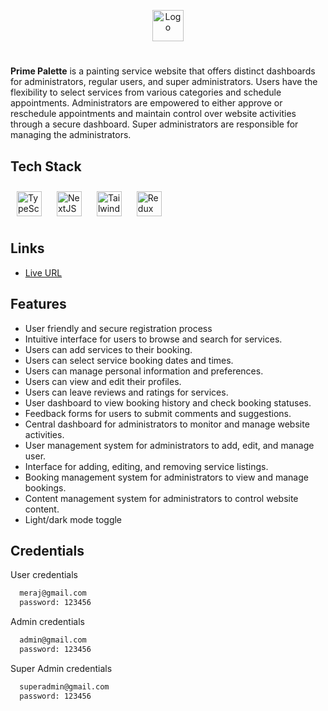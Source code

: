 <p align="center">
  <img src="https://res.cloudinary.com/dn163fium/image/upload/v1697588920/psog4rriy6tlbcs1edhh.png" alt="Logo" width="50" style="max-width: 200px;">
</p>

#

**Prime Palette** is a painting service website that offers distinct dashboards for administrators, regular users, and super administrators. Users have the flexibility to select services from various categories and schedule appointments. Administrators are empowered to either approve or reschedule appointments and maintain control over website activities through a secure dashboard. Super administrators are responsible for managing the administrators.

## Tech Stack

<div align="left">  
<a href="https://www.typescriptlang.org/" target="_blank"><img style="margin: 10px" src="https://profilinator.rishav.dev/skills-assets/typescript-original.svg" alt="TypeScript" height="40" /></a>  
<a href="https://nextjs.org/" target="_blank"><img style="margin: 10px" src="https://profilinator.rishav.dev/skills-assets/nextjs.png" alt="NextJS" height="40" /></a>  
<a href="https://www.tailwindcss.com/" target="_blank"><img style="margin: 10px" src="https://profilinator.rishav.dev/skills-assets/tailwindcss.svg" alt="Tailwind CSS" height="40" /></a>  
<a href="https://redux.js.org/" target="_blank"><img style="margin: 10px" src="https://profilinator.rishav.dev/skills-assets/redux-original.svg" alt="Redux" height="40" /></a>  
</div>

## Links

- [Live URL](https://prime-palette.vercel.app/)

## Features

- User friendly and secure registration process
- Intuitive interface for users to browse and search for services.
- Users can add services to their booking.
- Users can select service booking dates and times.
- Users can manage personal information and preferences.
- Users can view and edit their profiles.
- Users can leave reviews and ratings for services.
- User dashboard to view booking history and check booking statuses.
- Feedback forms for users to submit comments and suggestions.
- Central dashboard for administrators to monitor and manage website activities.
- User management system for administrators to add, edit, and manage user.
- Interface for adding, editing, and removing service listings.
- Booking management system for administrators to view and manage bookings.
- Content management system for administrators to control website content.
- Light/dark mode toggle

## Credentials

User credentials

```bash
  meraj@gmail.com
  password: 123456
```

Admin credentials

```bash
  admin@gmail.com
  password: 123456
```

Super Admin credentials

```bash
  superadmin@gmail.com
  password: 123456
```
